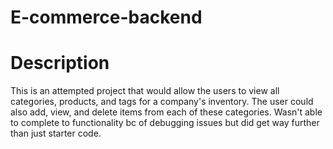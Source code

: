 # E-commerce-backend

# Description
This is an attempted project that would allow the users to view all categories, products, and tags for a company's inventory. The user could also add, view, and delete items from each of these categories. Wasn't able to complete to functionality bc of debugging issues but did get way further than just starter code. 